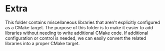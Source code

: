# Extra

This folder contains miscellaneous libraries that aren't explicitly configured as a CMake target.
The purpose of this folder is to make it easier to add libraries without needing to write additional CMake code.
If additional configuration or control is needed, we can easily convert the related libraries into a proper CMake target.
